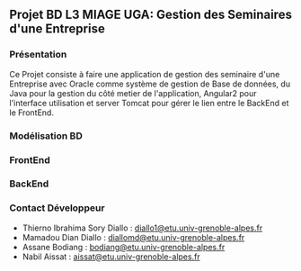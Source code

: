 ## Projet BD L3 MIAGE UGA: Gestion des Seminaires d'une Entreprise
### Présentation
 Ce Projet consiste à faire une application de gestion des seminaire d'une Entreprise avec Oracle comme système de gestion de Base de données, du Java pour la gestion du côté metier de l'application, Angular2 pour l'interface utilisation et server Tomcat pour gérer le lien entre le BackEnd et le FrontEnd.
### Modélisation BD

### FrontEnd


### BackEnd

### Contact Développeur
* Thierno Ibrahima Sory Diallo : diallo1@etu.univ-grenoble-alpes.fr
* Mamadou Dian Diallo : diallomd@etu.univ-grenoble-alpes.fr
* Assane Bodiang : bodiang@etu.univ-grenoble-alpes.fr
* Nabil Aissat : aissat@etu.univ-grenoble-alpes.fr
